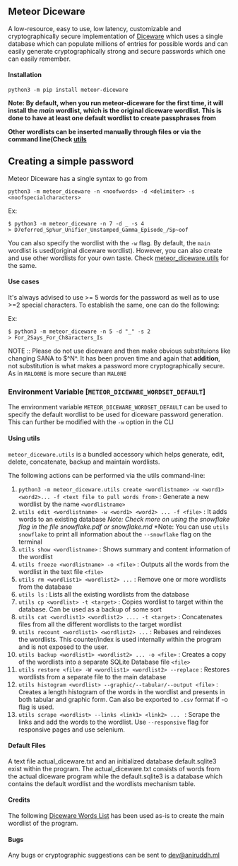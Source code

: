## Meteor Diceware 
A low-resource, easy to use, low latency, customizable and cryptographically secure implementation of [Diceware](https://en.wikipedia.org/wiki/Diceware) which uses a single database which can populate millions of entries for possible words and can easily generate cryptographically strong and secure passwords which one can easily remember. 

#### Installation 

```
python3 -m pip install meteor-diceware
```

**Note: By default, when you run meteor-diceware for the first time, it will install the _main_ wordlist, which is the original diceware wordlist. This is done to have at least one default wordlist to create passphrases from** 

**Other wordlists can be inserted manually through files or via the command line(Check [utils](#utils)** 

## Creating a simple password 

Meteor Diceware has a single syntax to go from

```
python3 -m meteor_diceware -n <noofwords> -d <delimiter> -s <noofspecialcharacters> 
```

Ex:
```
$ python3 -m meteor_diceware -n 7 -d _ -s 4 
> D7eferred_Sp%ur_Unifier_Unstamped_Gamma_Episode_/Sp~oof
```

You can also specify the wordlist with the `-w` flag. By default, the `main` wordlist is used(original diceware wordlist). However, you can also create and use other wordlists for your own taste. Check [meteor_diceware.utils](#utils) for the same.  

#### Use cases 

It's always advised to use >= 5 words for the password as well as to use >=2 special characters. To establish the same, one can do the following:

Ex: 
```
$ python3 -m meteor_diceware -n 5 -d "_" -s 2 
> For_2Says_For_Ch8aracters_Is  
```

NOTE :: Please do not use diceware and then make obvious substituions like changing SANA to $^N^. It has been proven time and again that **addition**, not substitution is what makes a password more cryptographically secure. As in `MALO0NE` is more secure than `MAL0NE`


### Environment Variable [`METEOR_DICEWARE_WORDSET_DEFAULT`]
The environment variable `METEOR_DICEWARE_WORDSET_DEFAULT` can be used to specify the default wordlist to be used for diceware password generation. This can further be modified with the `-w` option in the CLI

#### <a name="utils">Using utils</a> 

`meteor_diceware.utils` is a bundled accessory which helps generate, edit, delete, concatenate, backup and maintain wordlists. 

The following actions can be performed via the utils command-line:

1. `python3 -m meteor_diceware.utils create <wordlistname> -w <word1> <word2>... -f <text file to pull words from>` : Generate a new wordlist by the name `<wordlistname>`
2. `utils edit <wordlistname> -w <word1> <word2> ... -f <file>` : It adds words to an existing database 
*Note: Check more on using the snowflake flag in the file snowflake.pdf or snowflake.md*
*Note: You can use `utils snowflake` to print all information about the `--snowflake` flag on the terminal 
3. `utils show <wordlistname>` : Shows summary and content information of the wordlist 
4. `utils freeze <wordlistname> -o <file>` : Outputs all the words from the wordlist in the text file `<file>`
5. `utils rm <wordlist1> <wordlist2> ...` : Remove one or more wordlists from the database
6. `utils ls` : Lists all the existing wordlists from the database
7. `utils cp <wordlist> -t <target>` : Copies wordlist to target within the database. Can be used as a backup of some sort
8. `utils cat <wordlist1> <wordlist2> .... -t <target>` : Concatenates files from all the different wordlists to the target wordlist
9. `utils recount <wordlist1> <wordlist2> ...` : Rebases and reindexes the wordlists. This counter/index is used internally within the program and is not exposed to the user.
10.  `utils backup <wordlist1> <wordlist2> ... -o <file>` : Creates a copy of the wordlists into a separate SQLite Database file `<file>`
11.  `utils restore <file> -W <wordlist1> <wordlist2> --replace` : Restores wordlists from a separate file to the main database 
12.  `utils histogram <wordlist> --graphic/--tabular/--output <file>` : Creates a length histogram of the words in the wordlist and presents in both tabular and graphic form. Can also be exported to `.csv` format if -o flag is used.
13. `utils scrape <wordlist> --links <link1> <link2> ... ` : Scrape the links and add the words to the wordlist. Use `--responsive` flag for responsive pages and use selenium. 

#### Default Files 

A text file actual_diceware.txt and an initialized database default.sqlite3 exist within the program. The actual_diceware.txt consists of words from the actual diceware program while the default.sqlite3 is a database which contains the default wordlist and the wordlists mechanism table.

#### Credits 

The following [Diceware Words List](https://www.eff.org/files/2016/07/18/eff_large_wordlist.txt) has been used as-is to create the main wordlist of the program. 

#### Bugs 

Any bugs or cryptographic suggestions can be sent to [dev@aniruddh.ml](mailto:dev@aniruddh.ml)  